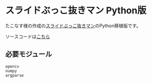 # スライドぶっこ抜きマン Python版
たこなす様の作成の[スライドぶっこ抜きマン](https://github.com/takonasu/SlideBukkonuki)のPython移植版です。

ソースコードは[こちら](https://github.com/takpika/SlideBukkonuki-alt/blob/master/Python/SlideBukkonuki.py)

## 必要モジュール
```
opencv
numpy
argparse
```

